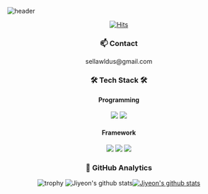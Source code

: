 ![header](https://capsule-render.vercel.app/api?type=waving&color=0:a82da8,100:da8f00&height=230&section=header&text=JiyeonEom&fontAlign=70&fontAlignY=40&fontSize=70&fontColor=ffffff)
  
  <div align=center>
	
[![Hits](https://hits.seeyoufarm.com/api/count/incr/badge.svg?url=https%3A%2F%2Fgithub.com%2Fjiyeoneom1&count_bg=%23DEA1E2&title_bg=%23555555&icon=&icon_color=%23E7E7E7&title=hits&edge_flat=false)](https://hits.seeyoufarm.com)
	
  </div>
  
<div align=center><h3> 📫 Contact </h3></div>
<div align=center> sellawldus@gmail.com </div>

<div align=center><h3> 🛠 Tech Stack 🛠 </h3></div>
<div align=center>

<div align=center><h4> Programming </h4></div>
<img src="https://img.shields.io/badge/Python-3776AB?style=for-the-badge&logo=Python&logoColor=white"> <img src="https://img.shields.io/badge/R-276DC3?style=for-the-badge&logo=R&logoColor=white"> 
	
<div align=center><h4> Framework </h4></div>
<img src="https://img.shields.io/badge/TensorFlow-FF6F00?style=for-the-badge&logo=TensorFlow&logoColor=white"> <img src="https://img.shields.io/badge/PyTorch-EE4C2C?style=for-the-badge&logo=PyTorch&logoColor=white"> <img src="https://img.shields.io/badge/Keras-D00000?style=for-the-badge&logo=Keras&logoColor=white">

</div>
  
<div align=center><h3>  🚀 GitHub Analytics </h3></div>
<div align=center>
  
![trophy](https://github-profile-trophy.vercel.app/?username=JiyeaAn&show_icons=true)
![Jiyeon's github stats](https://github-readme-stats.vercel.app/api?username=jiyeoneom1&show_icons=true)[![Jiyeon's github stats](https://github-readme-stats.vercel.app/api/top-langs/?username=jiyeoneom1&show_icons=true&hide_border=true&title_color=004386&icon_color=004386&layout=Demo)](https://github.com/jiyeoneom1)

</div>  
<!--
**jiyeoneom1/jiyeoneom1** is a ✨ _special_ ✨ repository because its `README.md` (this file) appears on your GitHub profile.

Here are some ideas to get you started:

- 🔭 I’m currently working on ...
- 🌱 I’m currently learning ...
- 👯 I’m looking to collaborate on ...
- 🤔 I’m looking for help with ...
- 💬 Ask me about ...
- 📫 How to reach me: ...
- 😄 Pronouns: ...
- ⚡ Fun fact: ...
-->


### Publications

